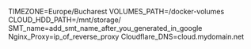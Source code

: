TIMEZONE=Europe/Bucharest
VOLUMES_PATH=/docker-volumes
CLOUD_HDD_PATH=/mnt/storage/
SMT_name=add_smt_name_after_you_generated_in_google
Nginx_Proxy=ip_of_reverse_proxy
Cloudflare_DNS=cloud.mydomain.net

